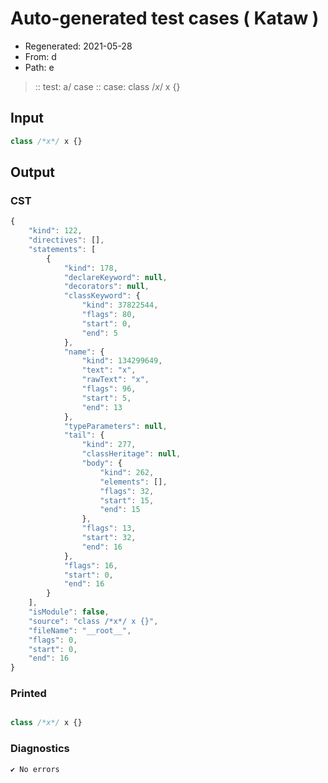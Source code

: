 # Auto-generated test cases ( Kataw )
- Regenerated: 2021-05-28
- From: d
- Path: e
> :: test: a/ case
> :: case: class /*x*/ x {}
## Input

`````js
class /*x*/ x {}
`````
## Output

### CST

```javascript
{
    "kind": 122,
    "directives": [],
    "statements": [
        {
            "kind": 178,
            "declareKeyword": null,
            "decorators": null,
            "classKeyword": {
                "kind": 37822544,
                "flags": 80,
                "start": 0,
                "end": 5
            },
            "name": {
                "kind": 134299649,
                "text": "x",
                "rawText": "x",
                "flags": 96,
                "start": 5,
                "end": 13
            },
            "typeParameters": null,
            "tail": {
                "kind": 277,
                "classHeritage": null,
                "body": {
                    "kind": 262,
                    "elements": [],
                    "flags": 32,
                    "start": 15,
                    "end": 15
                },
                "flags": 13,
                "start": 32,
                "end": 16
            },
            "flags": 16,
            "start": 0,
            "end": 16
        }
    ],
    "isModule": false,
    "source": "class /*x*/ x {}",
    "fileName": "__root__",
    "flags": 0,
    "start": 0,
    "end": 16
}
```

### Printed

```javascript

class /*x*/ x {}
```

### Diagnostics

```javascript
✔ No errors
```

